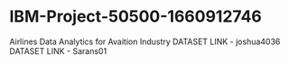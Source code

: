 # IBM-Project-50500-1660912746
Airlines Data Analytics for Avaition Industry
DATASET LINK - joshua4036
DATASET LINK - Sarans01
